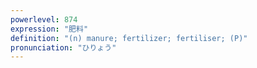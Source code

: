 ```yaml
---
powerlevel: 874
expression: "肥料"
definition: "(n) manure; fertilizer; fertiliser; (P)"
pronunciation: "ひりょう"
---
```

